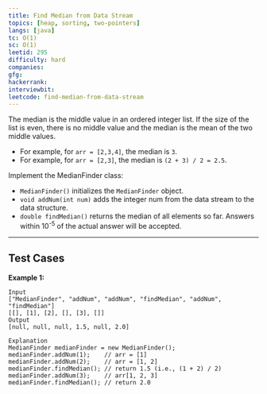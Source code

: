 ```yaml
---
title: Find Median from Data Stream
topics: [heap, sorting, two-pointers]
langs: [java]
tc: O(1)
sc: O(1)
leetid: 295
difficulty: hard
companies: 
gfg: 
hackerrank: 
interviewbit: 
leetcode: find-median-from-data-stream
---
```


The median is the middle value in an ordered integer list. 
If the size of the list is even, there is no middle value and the median is the mean of the two middle values.

- For example, for `arr = [2,3,4]`, the median is `3`.
- For example, for `arr = [2,3]`, the median is `(2 + 3) / 2 = 2.5`.

Implement the MedianFinder class:
- `MedianFinder()` initializes the `MedianFinder` object.
- `void addNum(int num)` adds the integer num from the data stream to the data structure.
- `double findMedian()` returns the median of all elements so far. Answers within 10<sup>-5</sup> of the actual answer will be accepted.

---

## Test Cases

**Example 1:** 
```
Input
["MedianFinder", "addNum", "addNum", "findMedian", "addNum", "findMedian"]
[[], [1], [2], [], [3], []]
Output
[null, null, null, 1.5, null, 2.0]

Explanation
MedianFinder medianFinder = new MedianFinder();
medianFinder.addNum(1);    // arr = [1]
medianFinder.addNum(2);    // arr = [1, 2]
medianFinder.findMedian(); // return 1.5 (i.e., (1 + 2) / 2)
medianFinder.addNum(3);    // arr[1, 2, 3]
medianFinder.findMedian(); // return 2.0
```
